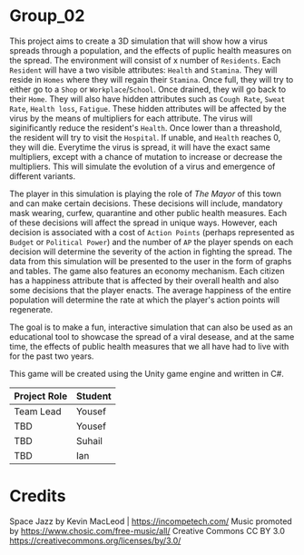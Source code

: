 # Group_02

This project aims to create a 3D simulation that will show how a virus spreads through a population, and the effects of puplic health measures on the spread.
The environment will consist of x number of `Residents`.
Each `Resident` will have a two visible attributes: `Health` and `Stamina`. 
They will reside in `Homes` where they will regain their `Stamina`. Once full, they will try to either go to a `Shop` or `Workplace`/`School`. Once drained, they will go back to their `Home`.
They will also have hidden attributes such as `Cough Rate`, `Sweat Rate`, `Health loss`, `Fatigue`. These hidden attributes will be affected by the virus by the means of multipliers for each attribute.
The virus will siginificantly reduce the resident's `Health`. Once lower than a threashold, the resident will try to visit the `Hospital`. If unable, and `Health` reaches 0, they will die.
Everytime the virus is spread, it will have the exact same multipliers, except with a chance of mutation to increase or decrease the multipliers. This will simulate the evolution of a virus and emergence of different variants.

The player in this simulation is playing the role of _The Mayor_ of this town and can make certain decisions. These decisions will include, mandatory mask wearing, curfew, quarantine and other public health measures.
Each of these decisions will affect the spread in unique ways. However, each decision is associated with a cost of `Action Points` (perhaps represented as `Budget` or `Political Power`) and the number of `AP` the player spends on each decision will determine the severity of the action in fighting the spread.
The data from this simulation will be presented to the user in the form of graphs and tables. The game also features an economy mechanism. Each citizen has a happiness attribute that is affected by their overall health and also some decisions that the player enacts. The average happiness of the entire population will determine the rate at which the player's action points will regenerate. 

The goal is to make a fun, interactive simulation that can also be used as an educational tool to showcase the spread of a viral desease, and at the same time, the effects of public health measures that we all have had to live with for the past two years. 

This game will be created using the Unity game engine and written in C#.

| Project Role | Student |
| ----------- |  ----------- |
| Team Lead | Yousef|
| TBD | Yousef|
| TBD | Suhail|
| TBD | Ian|

# Credits
 Space Jazz by Kevin MacLeod | https://incompetech.com/
Music promoted by https://www.chosic.com/free-music/all/
Creative Commons CC BY 3.0
https://creativecommons.org/licenses/by/3.0/
